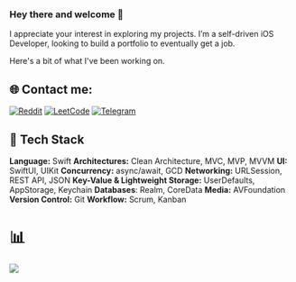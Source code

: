 ### Hey there and welcome 👋

I appreciate your interest in exploring my projects. I’m a self-driven iOS Developer, looking to build a portfolio to eventually get a job. <br/>

Here's a bit of what I've been working on.

## 🌐 Contact me:
[![Reddit](https://img.shields.io/badge/Reddit-%23FF4500.svg?style=for-the-badge&logo=Reddit&logoColor=white)](https://www.reddit.com/user/orthodoxxx_/)
[![LeetCode](https://img.shields.io/badge/LeetCode-FFA116?style=for-the-badge&logo=LeetCode&logoColor=white)](https://leetcode.com/orthodoxxx/)
[![Telegram](https://img.shields.io/badge/Telegram-2CA5E0?style=for-the-badge&logo=telegram&logoColor=white)](https://t.me/orthodoxxx03)

## 🧰 Tech Stack
**Language:** Swift
**Architectures:** Clean Architecture, MVC, MVP, MVVM
**UI:** SwiftUI, UIKit
**Concurrency:** async/await, GCD
**Networking:** URLSession, REST API, JSON
**Key-Value & Lightweight Storage:** UserDefaults, AppStorage, Keychain
**Databases**: Realm, CoreData
**Media:** AVFoundation
**Version Control:** Git
**Workflow:** Scrum, Kanban




# 📊 



![](https://quotes-github-readme.vercel.app/api?type=horizontal&theme=radical)



